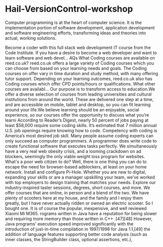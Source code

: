 # Hail-VersionControl-workshop
  Computer programming is at the heart of computer science. It is the implementation portion of software development, application development and software engineering efforts, transforming ideas and theories into actual, working solutions.

  Become a coder with this full stack web development IT course from the Code Institute. If you have a desire to become a web developer and want to learn software and web devel...
  AQs What Coding courses are available on reed.co.uk? reed.co.uk offers a large variety of Coding courses which you can choose from based on your learning needs and goals. The Coding courses on offer vary in time duration and study method, with many offering tutor support. Depending on your learning outcomes, reed.co.uk also has Coding courses which offer CPD points/hours or qualifications. What other courses are availabl...
  Our purpose is to transform access to education.We offer a diverse selection of courses from leading universities and cultural institutions from around the world. These are delivered one step at a time, and are accessible on mobile, tablet and desktop, so you can fit learning around your life.We believe learning should be an enjoyable, social experience, so our courses offer the opportunity to discuss what you’re learni
  According to Reader’s Digest, nearly 50 percent of jobs paying at least $58,000 require some coding skills. It’s estimated that 7 million annual U.S. job openings require knowing how to code. Competency with coding is America’s most desired job skill. Many people assume coding experts can only succeed as computer programmers. A programmer does write code to create functional software that executes tasks perfectly.
  We simultaneously have a very real web obesity crisis, and a looming crackdown on ad blockers, seemingly the only viable weight loss program for websites. What's a poor web citizen to do? Well, there is one thing you can do to escape the need for browser-based adblockers, at least on your home network. Install and configure Pi-Hole.
  Whether you are new to digital, expanding your skills or are a manager upskilling your team, we’ve worked with top employers to design training that matches your needs. Explore our industry-inspired taster sessions, degrees, short courses, and more. We offer courses that are online, in person and a blend of the two.
  We have plenty of scooters here at my house, and the family and I enjoy them greatly, but I have never actually ridden or owned an electric scooter. So I bought one. It is of course the popular, inexpensive, and well reviewed Xiaomi Mi M365.
  rograms written in Java have a reputation for being slower and requiring more memory than those written in C++ .[47][48] However, Java programs' execution speed improved significantly with the introduction of just-in-time compilation in 1997/1998 for Java 1.1,[49] the addition of language features supporting better code analysis (such as inner classes, the StringBuilder class, optional assertions, etc.),
